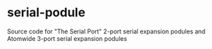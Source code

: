# serial-podule
Source code for "The Serial Port" 2-port serial expansion podules and Atomwide 3-port serial expansion podules
